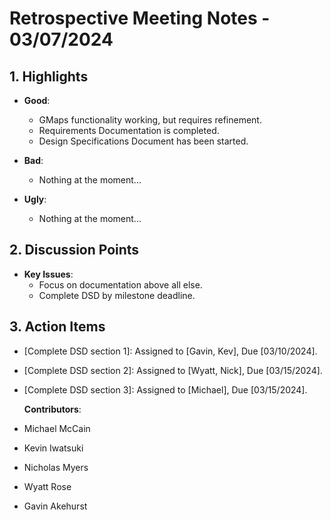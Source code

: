 # Retrospective Meeting Notes - **03/07/2024**

## 1. Highlights

- **Good**:

  - GMaps functionality working, but requires refinement.
  - Requirements Documentation is completed.
  - Design Specifications Document has been started.

- **Bad**:

  - Nothing at the moment...

- **Ugly**:
  - Nothing at the moment...

## 2. Discussion Points

- **Key Issues**:
  - Focus on documentation above all else.
  - Complete DSD by milestone deadline.

## 3. Action Items

- [Complete DSD section 1]: Assigned to [Gavin, Kev], Due [03/10/2024].
- [Complete DSD section 2]: Assigned to [Wyatt, Nick], Due [03/15/2024].
- [Complete DSD section 3]: Assigned to [Michael], Due [03/15/2024].

  **Contributors**:

- Michael McCain
- Kevin Iwatsuki
- Nicholas Myers
- Wyatt Rose
- Gavin Akehurst
